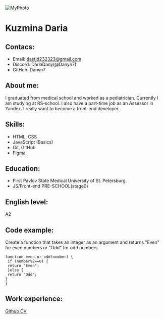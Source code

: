 ![MyPhoto](https://avatars.githubusercontent.com/u/103148200?s=400&u=0ce421508832731fd709b2a194e5eac9f353dcf5&v=4)

# Kuzmina Daria 

## Contacs:
* Email: dastjd232323@gmail.com
* Discord: DariaDany(@Danyn7)
* GitHub: Danyn7

## About me:
I graduated from medical school and worked as a pediatrician. 
Currently I am studying at RS-school. I also have a part-time job as an Assessor in Yandex.
I really want to become a front-end developer.

## Skills:
* HTML, CSS
* JavaScript (Basics)
* Git, GitHub
* Figma

## Education:
* First Pavlov State Medical University of St. Petersburg.
* JS/Front-end PRE-SCHOOL(stage0)


## English level:
A2

## Сode example:
Create a function that takes an integer as an argument and returns "Even" for even numbers or "Odd" for odd numbers.
```
function even_or_odd(number) {
 if (number%2==0) {
 return "Even";
 }else {
 return "Odd";
}
}

```

## Work experience:
[Github CV](https://github.com/Danyn7/rsschool-cv)

